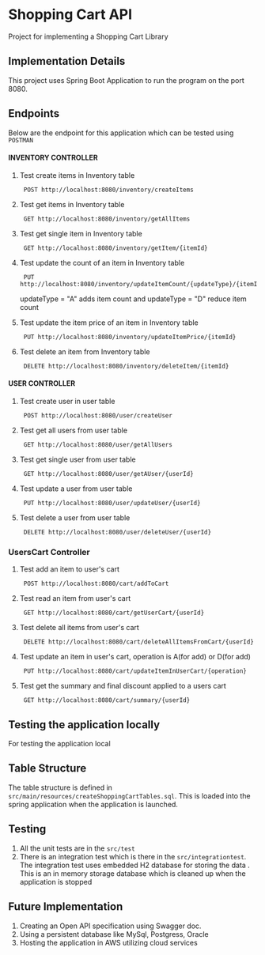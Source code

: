# Shopping Cart API

Project for implementing a Shopping Cart Library

## Implementation Details

This project uses Spring Boot Application to run the program on the port 8080.

## Endpoints

Below are the endpoint for this application which can be tested using `POSTMAN`


#### INVENTORY CONTROLLER

1) Test create items in Inventory table

        POST http://localhost:8080/inventory/createItems

2) Test get items in Inventory table
   
        GET http://localhost:8080/inventory/getAllItems

3) Test get single item in Inventory table

        GET http://localhost:8080/inventory/getItem/{itemId}


4) Test update the count of an item in Inventory table

        PUT http://localhost:8080/inventory/updateItemCount/{updateType}/{itemId}
   updateType = "A" adds item count  and updateType = "D" reduce item count
   

5) Test update the item price of an item in Inventory table

        PUT http://localhost:8080/inventory/updateItemPrice/{itemId}

6) Test delete an item from Inventory table

        DELETE http://localhost:8080/inventory/deleteItem/{itemId}


#### USER CONTROLLER


1) Test create user in user table

        POST http://localhost:8080/user/createUser

2) Test get all users from user table

        GET http://localhost:8080/user/getAllUsers

3) Test get single user from user table

        GET http://localhost:8080/user/getAUser/{userId}

4) Test update a  user from user table

        PUT http://localhost:8080/user/updateUser/{userId}


5) Test delete a  user from user table

        DELETE http://localhost:8080/user/deleteUser/{userId}

### UsersCart Controller


1) Test add an item to user's cart

        POST http://localhost:8080/cart/addToCart

2) Test read an item from user's cart

        GET http://localhost:8080/cart/getUserCart/{userId}

3) Test delete all items from user's cart

        DELETE http://localhost:8080/cart/deleteAllItemsFromCart/{userId}

4) Test update an item in user's cart, operation is A(for add) or D(for add)

        PUT http://localhost:8080/cart/updateItemInUserCart/{operation}

5) Test get the summary and final discount applied to a users cart

        GET http://localhost:8080/cart/summary/{userId}


## Testing the application locally

For testing the application local


## Table Structure
The table structure is defined in  ``src/main/resources/createShoppingCartTables.sql``. This is loaded into the spring
application when the application is launched.

## Testing

1) All the unit tests are in the ``src/test``
2) There is an integration test which is there in the ``src/integrationtest``. 
   The integration test uses embedded H2 database for storing the data . This is an in memory storage database which is 
   cleaned up when the application is stopped
   
## Future Implementation

1) Creating an Open API specification using Swagger doc.
2) Using a persistent database like MySql, Postgress, Oracle 
3) Hosting the application in AWS utilizing cloud services

